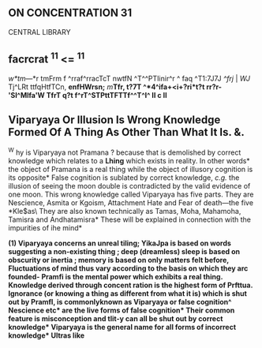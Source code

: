 ## **ON CONCENTRATION 31**

CENTRAL LIBRARY

## facrcrat <sup>11</sup> <= <sup>11</sup>

*w\*tm*—\*r tmFrm f ^rraf^rracTcT nwtfN ^T^^PTIinir^r ^ faq ^T1:7J7J *^frj* | *WJ* Tj^LRt ttfqHtfTCn, **enfHWrsn;** *m***Tfr, t?7T ^\*4^ifa+<i+?ri\*t?t rr?r- 'SI^Mlfa'W TfrT q?t f^rT^STPttTFTTf^^T^I^ II c II**

## **Viparyaya Or Illusion Is Wrong Knowledge Formed Of A Thing As Other Than What It Is. &.**

<sup>W</sup> hy is Viparyaya not Pramana ? because that is demolished by correct knowledge which relates to a **Lhing** which exists in reality. In other words\* the object of Pramana is a real thing while the object of illusory cognition is its opposite\* False cognition is sublated by correct knowledge, *c.g.* the illusion of seeing the moon double is contradicted by the valid evidence of one moon. This wrong knowledge called Viparyaya has five parts. They are Nescience, Asmita or Kgoism, Attachment Hate and Fear of death—the five \*Kle\$as\ They are also known technically as Tamas, Moha, Mahamoha, Tamisra and Andhatamisra\* These will be explained in connection with the impurities of ihe mind\*

**(1) Viparyaya concerns an unreal tiling; YikaJpa is based on words suggesting a non-existing thing ; deep (dreamless) sleep is based on obscurity or inertia ; memory is based on only matters felt before, Fluctuations of mind thus vary according to the basis on which they arc founded- Pramfi is the mental power which exhibits a real thing. Knowledge derived through concent ration is the highest form of Prfttua. Ignorance (or knowing a thing as different from what it is) which is shut out by Pramfl, is commonlyknown as Viparyaya or false cognition^ Nescience etc\* are the live forms of false cognition\* Their common feature is misconception and tlit-y can all be shut out by correct knowledge\* Viparyaya is the general name for all forms of incorrect knowledge\* Ultras like**